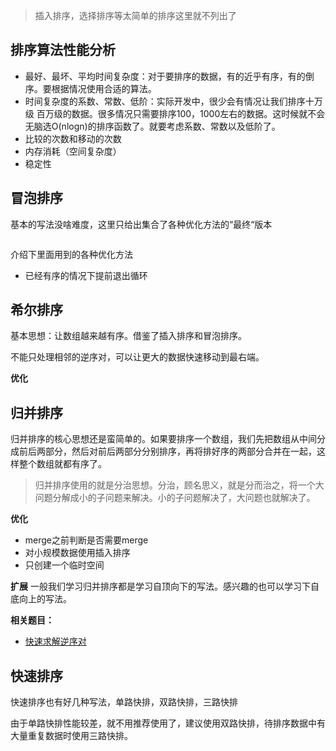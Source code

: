 > 插入排序，选择排序等太简单的排序这里就不列出了

## 排序算法性能分析
- 最好、最坏、平均时间复杂度：对于要排序的数据，有的近乎有序，有的倒序。要根据情况使用合适的算法。
- 时间复杂度的系数、常数、低阶：实际开发中，很少会有情况让我们排序十万级 百万级的数据。很多情况只需要排序100，1000左右的数据。这时候就不会无脑选O(nlogn)的排序函数了。就要考虑系数、常数以及低阶了。
- 比较的次数和移动的次数
- 内存消耗（空间复杂度）
- 稳定性

## 冒泡排序
基本的写法没啥难度，这里只给出集合了各种优化方法的“最终“版本

```
```
介绍下里面用到的各种优化方法
- 已经有序的情况下提前退出循环

## 希尔排序
基本思想：让数组越来越有序。借鉴了插入排序和冒泡排序。

不能只处理相邻的逆序对，可以让更大的数据快速移动到最右端。 

**优化**



## 归并排序
归并排序的核心思想还是蛮简单的。如果要排序一个数组，我们先把数组从中间分成前后两部分，然后对前后两部分分别排序，再将排好序的两部分合并在一起，这样整个数组就都有序了。

> 归并排序使用的就是分治思想。分治，顾名思义，就是分而治之，将一个大问题分解成小的子问题来解决。小的子问题解决了，大问题也就解决了。

**优化**
- merge之前判断是否需要merge
- 对小规模数据使用插入排序
- 只创建一个临时空间

**扩展**
一般我们学习归并排序都是学习自顶向下的写法。感兴趣的也可以学习下自底向上的写法。

**相关题目：**
- [快速求解逆序对]()

## 快速排序
快速排序也有好几种写法，单路快排，双路快排，三路快排

由于单路快排性能较差，就不用推荐使用了，建议使用双路快排，待排序数据中有大量重复数据时使用三路快排。



